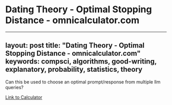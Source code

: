 # Dating Theory - Optimal Stopping Distance - omnicalculator.com 
---
layout: post
title: "Dating Theory - Optimal Stopping Distance - omnicalculator.com"
keywords: compsci, algorithms, good-writing, explanatory, probability, statistics, theory
---

Can this be used to choose an optimal prompt/response from multiple llm queries?

[Link to Calculator](https://www.omnicalculator.com/other/dating-theory)
